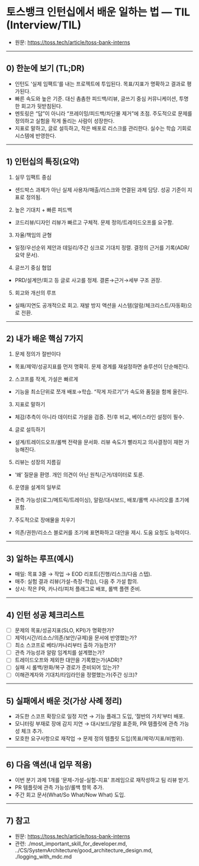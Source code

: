 # 토스뱅크 인턴십에서 배운 일하는 법 — TIL (Interview/TIL)

- 원문: https://toss.tech/article/toss-bank-interns


---

## 0) 한눈에 보기 (TL;DR)
- 인턴도 ‘실제 임팩트’를 내는 프로젝트에 투입된다. 목표/지표가 명확하고 결과로 평가된다.
- 빠른 속도와 높은 기준. 대신 촘촘한 피드백/리뷰, 글쓰기 중심 커뮤니케이션, 투명한 회고가 뒷받침된다.
- 멘토링은 “답”이 아니라 “프레이밍/피드백/차단물 제거”에 초점. 주도적으로 문제를 정의하고 실험을 작게 돌리는 사람이 성장한다.
- 지표로 말하고, 글로 설득하고, 작은 배포로 리스크를 관리한다. 실수는 학습 기회로 시스템에 반영한다.

---

## 1) 인턴십의 특징(요약)
1) 실무 임팩트 중심
- 샌드박스 과제가 아닌 실제 사용자/매출/리스크와 연결된 과제 담당. 성공 기준이 지표로 정의됨.

2) 높은 기대치 + 빠른 피드백
- 코드리뷰/디자인 리뷰가 빠르고 구체적. 문제 정의/트레이드오프를 요구함.

3) 자율/책임의 균형
- 일정/우선순위 제안과 데일리/주간 싱크로 기대치 정렬. 결정의 근거를 기록(ADR/요약 문서).

4) 글쓰기 중심 협업
- PRD/설계안/회고 등 글로 사고를 정제. 결론→근거→세부 구조 권장.

5) 회고와 개선의 루프
- 실패/지연도 공개적으로 회고. 재발 방지 액션을 시스템(알람/체크리스트/자동화)으로 전환.

---

## 2) 내가 배운 핵심 7가지
1) 문제 정의가 절반이다
- 목표/제약/성공지표를 먼저 명확히. 문제 경계를 재설정하면 솔루션이 단순해진다.

2) 스코프를 작게, 가설은 빠르게
- 기능을 최소단위로 쪼개 배포→학습. “작게 자르기”가 속도와 품질을 함께 올린다.

3) 지표로 말하기
- 체감/추측이 아니라 데이터로 가설을 검증. 전/후 비교, 베이스라인 설정이 필수.

4) 글로 설득하기
- 설계/트레이드오프/롤백 전략을 문서화. 리뷰 속도가 빨라지고 의사결정이 재현 가능해진다.

5) 리뷰는 성장의 지름길
- ‘왜’ 질문을 환영. 개인 의견이 아닌 원칙/근거/데이터로 토론.

6) 운영을 설계의 일부로
- 관측 가능성(로그/메트릭/트레이싱), 알람/대시보드, 배포/롤백 시나리오를 초기에 포함.

7) 주도적으로 장애물을 치우기
- 의존/권한/리소스 블로커를 조기에 표면화하고 대안을 제시. 도움 요청도 능력이다.

---

## 3) 일하는 루프(예시)
- 매일: 목표 3줄 → 작업 → EOD 리포트(진행/리스크/다음 스텝).
- 매주: 실험 결과 리뷰(가설-측정-학습), 다음 주 가설 합의.
- 상시: 작은 PR, 카나리/피처 플래그로 배포, 롤백 플랜 준비.

---

## 4) 인턴 성공 체크리스트
- [ ] 문제의 목표/성공지표(SLO, KPI)가 명확한가?
- [ ] 제약(시간/리소스/의존/보안/규제)을 문서에 반영했는가?
- [ ] 최소 스코프로 베타/카나리부터 출하 가능한가?
- [ ] 관측 가능성과 알람 임계치를 설계했는가?
- [ ] 트레이드오프와 제외한 대안을 기록했는가(ADR)?
- [ ] 실패 시 롤백/완화/복구 경로가 준비되어 있는가?
- [ ] 이해관계자와 기대치/타임라인을 정렬했는가(주간 싱크)?

---

## 5) 실패에서 배운 것(가상 사례 정리)
- 과도한 스코프 확장으로 일정 지연 → 기능 플래그 도입, ‘절반의 가치’부터 배포.
- 모니터링 부재로 장애 감지 지연 → 대시보드/알람 표준화, PR 템플릿에 관측 가능성 체크 추가.
- 모호한 요구사항으로 재작업 → 문제 정의 템플릿 도입(목표/제약/지표/비범위).

---

## 6) 다음 액션(내 업무 적용)
- 이번 분기 과제 1개를 ‘문제-가설-실험-지표’ 프레임으로 재작성하고 팀 리뷰 받기.
- PR 템플릿에 관측 가능성/롤백 항목 추가.
- 주간 회고 문서(What/So What/Now What) 도입.

---

## 7) 참고
- 원문: https://toss.tech/article/toss-bank-interns
- 관련: ./most_important_skill_for_developer.md, ../CS/SystemArchitecture/good_architecture_design.md, ./logging_with_mdc.md
